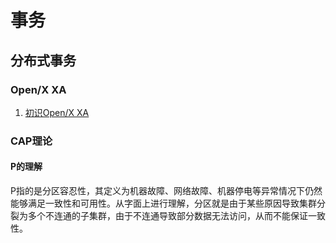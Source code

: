 # 事务

## 分布式事务

### Open/X XA

1.  [初识Open/X XA](https://www.jianshu.com/p/6c1fd2420274)

### CAP理论

#### P的理解

P指的是分区容忍性，其定义为机器故障、网络故障、机器停电等异常情况下仍然能够满足一致性和可用性。从字面上进行理解，分区就是由于某些原因导致集群分裂为多个不连通的子集群，由于不连通导致部分数据无法访问，从而不能保证一致性。